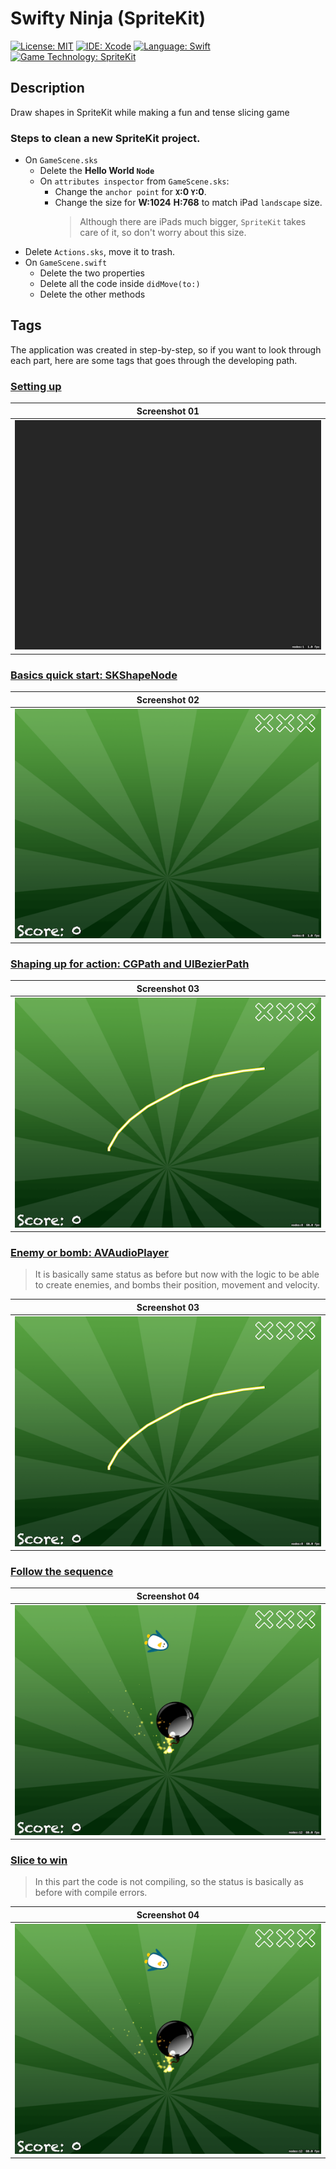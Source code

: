 # Swifty Ninja (SpriteKit)
[![License: MIT](https://img.shields.io/badge/License-MIT-yellow.svg)](https://opensource.org/licenses/MIT)
[![IDE: Xcode](https://img.shields.io/badge/IDE-Xcode%2011-blue.svg)](https://developer.apple.com/xcode/)
[![Language: Swift](https://img.shields.io/badge/Language-Swift-red.svg)](https://swift.org/blog/)
[![Game Technology: SpriteKit](https://img.shields.io/badge/Game%20Technology-SpriteKit-purple)](https://developer.apple.com/spritekit/)

## Description
Draw shapes in SpriteKit while making a fun and tense slicing game

### Steps to clean a new SpriteKit project.
* On `GameScene.sks`
  * Delete the **Hello World `Node`**
  * On `attributes inspector` from `GameScene.sks`:
    * Change the `anchor point` for **`X`:0 `Y`:0**.
    * Change the size for **W:1024** **H:768** to match iPad `landscape` size.
        > Although there are iPads much bigger, `SpriteKit` takes care of it, so don't worry about this size.
* Delete `Actions.sks`, move it to trash.
* On `GameScene.swift`
  * Delete the two properties
  * Delete all the code inside `didMove(to:)`
  * Delete the other methods

## Tags
The application was created in step-by-step, so if you want to look through each part, here are some tags that goes through the developing path.

### [Setting up](https://github.com/fdorado985/SwiftyNinja/tree/setting-up)
| Screenshot 01 |
| ------------- |
| ![screenshot01](.screenshots/screenshot01.png) |

### [Basics quick start: SKShapeNode](https://github.com/fdorado985/SwiftyNinja/tree/basics-quick-start-skshapenode)
| Screenshot 02 |
| ------------- |
| ![screenshot02](.screenshots/screenshot02.png) |

### [Shaping up for action: CGPath and UIBezierPath](https://github.com/fdorado985/SwiftyNinja/tree/shaping-up-for-action-cgpath-and-uibezierpath)
| Screenshot 03 |
| ------------- |
| ![screenshot03](.screenshots/screenshot03.png) |

### [Enemy or bomb: AVAudioPlayer](https://github.com/fdorado985/SwiftyNinja/tree/enemy-or-bomb-avaudioplayer)
> It is basically same status as before but now with the logic to be able to create enemies, and bombs their position, movement and velocity.

| Screenshot 03 |
| ------------- |
| ![screenshot03](.screenshots/screenshot03.png) |

### [Follow the sequence](https://github.com/fdorado985/SwiftyNinja/tree/follow-the-sequence)
| Screenshot 04 |
| ------------- |
| ![screenshot04](.screenshots/screenshot04.png) |

### [Slice to win](https://github.com/fdorado985/SwiftyNinja/tree/slice-to-win)
> In this part the code is not compiling, so the status is basically as before with compile errors.

| Screenshot 04 |
| ------------- |
| ![screenshot04](.screenshots/screenshot04.png) |